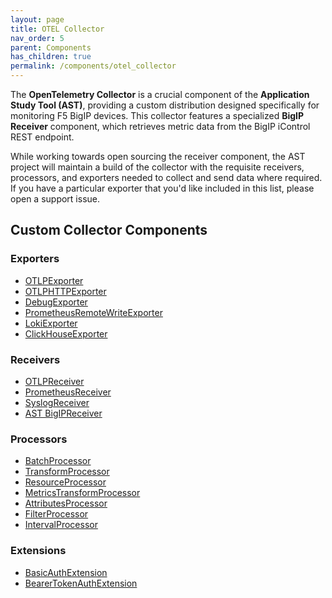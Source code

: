 ```yaml
---
layout: page
title: OTEL Collector
nav_order: 5
parent: Components
has_children: true
permalink: /components/otel_collector
---
```


The **OpenTelemetry Collector** is a crucial component of the **Application Study Tool (AST)**, 
providing a custom distribution designed specifically for monitoring F5 BigIP devices. This collector 
features a specialized **BigIP Receiver** component, which
retrieves metric data from the BigIP iControl REST endpoint.

While working towards open sourcing the receiver component, the AST project will maintain a build of the
collector with the requisite receivers, processors, and exporters needed to collect and send data where
required. If you have a particular exporter that you'd like included in this list, please open a support
issue.

## Custom Collector Components

### Exporters
* [OTLPExporter](https://github.com/open-telemetry/opentelemetry-collector/tree/main/exporter/otlpexporter)
* [OTLPHTTPExporter](https://github.com/open-telemetry/opentelemetry-collector/blob/main/exporter/otlphttpexporter/README.md)
* [DebugExporter](https://github.com/open-telemetry/opentelemetry-collector/tree/main/exporter/debugexporter)
* [PrometheusRemoteWriteExporter](https://github.com/open-telemetry/opentelemetry-collector-contrib/tree/main/exporter/prometheusremotewriteexporter)
* [LokiExporter](https://github.com/open-telemetry/opentelemetry-collector-contrib/blob/main/exporter/lokiexporter/README.md)
* [ClickHouseExporter](https://github.com/open-telemetry/opentelemetry-collector-contrib/tree/main/exporter/clickhouseexporter)

### Receivers
* [OTLPReceiver](https://github.com/open-telemetry/opentelemetry-collector/tree/main/receiver/otlpreceiver)
* [PrometheusReceiver](https://github.com/open-telemetry/opentelemetry-collector-contrib/tree/main/receiver/prometheusreceiver)
* [SyslogReceiver](https://github.com/open-telemetry/opentelemetry-collector-contrib/tree/main/receiver/syslogreceiver)
* [AST BigIPReceiver](https://github.com/f5devcentral/application-study-tool/)

### Processors
* [BatchProcessor](https://github.com/open-telemetry/opentelemetry-collector/blob/main/processor/batchprocessor/README.md)
* [TransformProcessor](https://github.com/open-telemetry/opentelemetry-collector-contrib/tree/main/processor/transformprocessor)
* [ResourceProcessor](https://github.com/open-telemetry/opentelemetry-collector-contrib/tree/main/processor/resourceprocessor)
* [MetricsTransformProcessor](https://github.com/open-telemetry/opentelemetry-collector-contrib/tree/main/processor/metricstransformprocessor)
* [AttributesProcessor](https://github.com/open-telemetry/opentelemetry-collector-contrib/tree/main/processor/attributesprocessor)
* [FilterProcessor](https://github.com/open-telemetry/opentelemetry-collector-contrib/tree/main/processor/filterprocessor)
* [IntervalProcessor](https://github.com/open-telemetry/opentelemetry-collector-contrib/tree/main/processor/intervalprocessor)

### Extensions
* [BasicAuthExtension](https://github.com/open-telemetry/opentelemetry-collector-contrib/tree/main/extension/basicauthextension)
* [BearerTokenAuthExtension](https://github.com/open-telemetry/opentelemetry-collector-contrib/tree/main/extension/bearertokenauthextension)